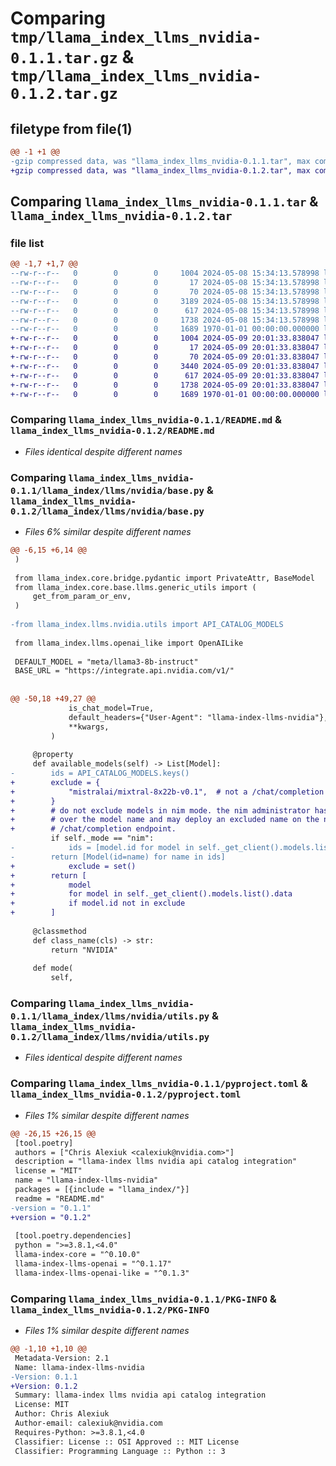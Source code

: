 # Comparing `tmp/llama_index_llms_nvidia-0.1.1.tar.gz` & `tmp/llama_index_llms_nvidia-0.1.2.tar.gz`

## filetype from file(1)

```diff
@@ -1 +1 @@
-gzip compressed data, was "llama_index_llms_nvidia-0.1.1.tar", max compression
+gzip compressed data, was "llama_index_llms_nvidia-0.1.2.tar", max compression
```

## Comparing `llama_index_llms_nvidia-0.1.1.tar` & `llama_index_llms_nvidia-0.1.2.tar`

### file list

```diff
@@ -1,7 +1,7 @@
--rw-r--r--   0        0        0     1004 2024-05-08 15:34:13.578998 llama_index_llms_nvidia-0.1.1/README.md
--rw-r--r--   0        0        0       17 2024-05-08 15:34:13.578998 llama_index_llms_nvidia-0.1.1/llama_index/llms/nvidia/BUILD
--rw-r--r--   0        0        0       70 2024-05-08 15:34:13.578998 llama_index_llms_nvidia-0.1.1/llama_index/llms/nvidia/__init__.py
--rw-r--r--   0        0        0     3189 2024-05-08 15:34:13.578998 llama_index_llms_nvidia-0.1.1/llama_index/llms/nvidia/base.py
--rw-r--r--   0        0        0      617 2024-05-08 15:34:13.578998 llama_index_llms_nvidia-0.1.1/llama_index/llms/nvidia/utils.py
--rw-r--r--   0        0        0     1738 2024-05-08 15:34:13.578998 llama_index_llms_nvidia-0.1.1/pyproject.toml
--rw-r--r--   0        0        0     1689 1970-01-01 00:00:00.000000 llama_index_llms_nvidia-0.1.1/PKG-INFO
+-rw-r--r--   0        0        0     1004 2024-05-09 20:01:33.838047 llama_index_llms_nvidia-0.1.2/README.md
+-rw-r--r--   0        0        0       17 2024-05-09 20:01:33.838047 llama_index_llms_nvidia-0.1.2/llama_index/llms/nvidia/BUILD
+-rw-r--r--   0        0        0       70 2024-05-09 20:01:33.838047 llama_index_llms_nvidia-0.1.2/llama_index/llms/nvidia/__init__.py
+-rw-r--r--   0        0        0     3440 2024-05-09 20:01:33.838047 llama_index_llms_nvidia-0.1.2/llama_index/llms/nvidia/base.py
+-rw-r--r--   0        0        0      617 2024-05-09 20:01:33.838047 llama_index_llms_nvidia-0.1.2/llama_index/llms/nvidia/utils.py
+-rw-r--r--   0        0        0     1738 2024-05-09 20:01:33.838047 llama_index_llms_nvidia-0.1.2/pyproject.toml
+-rw-r--r--   0        0        0     1689 1970-01-01 00:00:00.000000 llama_index_llms_nvidia-0.1.2/PKG-INFO
```

### Comparing `llama_index_llms_nvidia-0.1.1/README.md` & `llama_index_llms_nvidia-0.1.2/README.md`

 * *Files identical despite different names*

### Comparing `llama_index_llms_nvidia-0.1.1/llama_index/llms/nvidia/base.py` & `llama_index_llms_nvidia-0.1.2/llama_index/llms/nvidia/base.py`

 * *Files 6% similar despite different names*

```diff
@@ -6,15 +6,14 @@
 )
 
 from llama_index.core.bridge.pydantic import PrivateAttr, BaseModel
 from llama_index.core.base.llms.generic_utils import (
     get_from_param_or_env,
 )
 
-from llama_index.llms.nvidia.utils import API_CATALOG_MODELS
 
 from llama_index.llms.openai_like import OpenAILike
 
 DEFAULT_MODEL = "meta/llama3-8b-instruct"
 BASE_URL = "https://integrate.api.nvidia.com/v1/"
 
 
@@ -50,18 +49,27 @@
             is_chat_model=True,
             default_headers={"User-Agent": "llama-index-llms-nvidia"},
             **kwargs,
         )
 
     @property
     def available_models(self) -> List[Model]:
-        ids = API_CATALOG_MODELS.keys()
+        exclude = {
+            "mistralai/mixtral-8x22b-v0.1",  # not a /chat/completion endpoint
+        }
+        # do not exclude models in nim mode. the nim administrator has control
+        # over the model name and may deploy an excluded name on the nim's
+        # /chat/completion endpoint.
         if self._mode == "nim":
-            ids = [model.id for model in self._get_client().models.list()]
-        return [Model(id=name) for name in ids]
+            exclude = set()
+        return [
+            model
+            for model in self._get_client().models.list().data
+            if model.id not in exclude
+        ]
 
     @classmethod
     def class_name(cls) -> str:
         return "NVIDIA"
 
     def mode(
         self,
```

### Comparing `llama_index_llms_nvidia-0.1.1/llama_index/llms/nvidia/utils.py` & `llama_index_llms_nvidia-0.1.2/llama_index/llms/nvidia/utils.py`

 * *Files identical despite different names*

### Comparing `llama_index_llms_nvidia-0.1.1/pyproject.toml` & `llama_index_llms_nvidia-0.1.2/pyproject.toml`

 * *Files 1% similar despite different names*

```diff
@@ -26,15 +26,15 @@
 [tool.poetry]
 authors = ["Chris Alexiuk <calexiuk@nvidia.com>"]
 description = "llama-index llms nvidia api catalog integration"
 license = "MIT"
 name = "llama-index-llms-nvidia"
 packages = [{include = "llama_index/"}]
 readme = "README.md"
-version = "0.1.1"
+version = "0.1.2"
 
 [tool.poetry.dependencies]
 python = ">=3.8.1,<4.0"
 llama-index-core = "^0.10.0"
 llama-index-llms-openai = "^0.1.17"
 llama-index-llms-openai-like = "^0.1.3"
```

### Comparing `llama_index_llms_nvidia-0.1.1/PKG-INFO` & `llama_index_llms_nvidia-0.1.2/PKG-INFO`

 * *Files 1% similar despite different names*

```diff
@@ -1,10 +1,10 @@
 Metadata-Version: 2.1
 Name: llama-index-llms-nvidia
-Version: 0.1.1
+Version: 0.1.2
 Summary: llama-index llms nvidia api catalog integration
 License: MIT
 Author: Chris Alexiuk
 Author-email: calexiuk@nvidia.com
 Requires-Python: >=3.8.1,<4.0
 Classifier: License :: OSI Approved :: MIT License
 Classifier: Programming Language :: Python :: 3
```

